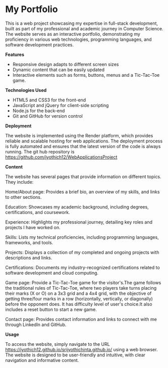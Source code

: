 # My Portfolio

This is a web project showcasing my expertise in full-stack development, built as part of my professional and academic journey in Computer Science. The website serves as an interactive portfolio, demonstrating my proficiency in various web technologies, programming languages, and software development practices.

**Features**

- Responsive design  adapts to different screen sizes 
- Dynamic content that can be easily updated  
- Interactive elements such as forms, buttons, menus and a Tic-Tac-Toe game.

  
**Technologies Used**

- HTML5 and CSS3 for the front-end
- JavaScript and jQuery for client-side scripting
- Node.js for the back-end
- Git and GitHub for version control


**Deployment**

The website is implemented using the Render platform, which provides reliable and scalable hosting for web applications. The deployment process is fully automated and ensures that the latest version of the code is always running. The git hub repository is 
https://github.com/jyothich12/WebApplicationsProject


**Content**

The website has several pages that provide information on different topics. They include:

Home/About page: Provides a brief bio, an overview of my skills, and links to other sections.

Education: Showcases my academic background, including degrees, certifications, and coursework.

Experience: Highlights my professional journey, detailing key roles and projects I have worked on.

Skills: Lists my technical proficiencies, including programming languages, frameworks, and tools.

Projects: Displays a collection of my completed and ongoing projects with descriptions and links.

Certifications: Documents my industry-recognized certifications related to software development and cloud computing.

Game page: Provide a Tic-Tac-Toe game for the visitor's.The game follows the traditional rules of Tic-Tac-Toe, where two players take turns placing their marks (X or O) on a 3x3 grid and a 4x4 grid, with the objective of getting three/four marks in a row (horizontally, vertically, or diagonally) before the opponent does. It has difficulty level of user's choice.It also includes a reset button to start a new game.

Contact page: Provides contact information and links to connect with me through LinkedIn and GitHub.

**Usage**

To access the website, simply navigate to the URL https://jyothich12.github.io/srijyothichinta.github.io/ using a web browser. The website is designed to be user-friendly and intuitive, with clear navigation and informative content.


